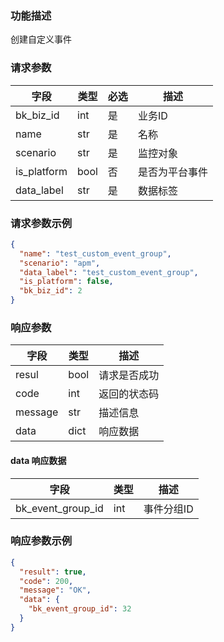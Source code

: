### 功能描述

创建自定义事件


### 请求参数

| 字段          | 类型   | 必选 | 描述      |
|-------------|------|----|---------|
| bk_biz_id   | int  | 是  | 业务ID    |
| name        | str  | 是  | 名称      |
| scenario    | str  | 是  | 监控对象    |
| is_platform | bool | 否  | 是否为平台事件 |
| data_label  | str  | 是  | 数据标签    |

### 请求参数示例

```json
{
  "name": "test_custom_event_group",
  "scenario": "apm",
  "data_label": "test_custom_event_group",
  "is_platform": false,
  "bk_biz_id": 2
}
```

### 响应参数

| 字段      | 类型   | 描述     |
|---------|------|--------|
| resul   | bool | 请求是否成功 |
| code    | int  | 返回的状态码 |
| message | str  | 描述信息   |
| data    | dict | 响应数据   |

#### data 响应数据

| 字段                | 类型  | 描述     |
|-------------------|-----|--------|
| bk_event_group_id | int | 事件分组ID |

### 响应参数示例

```json
{
  "result": true,
  "code": 200,
  "message": "OK",
  "data": {
    "bk_event_group_id": 32
  }
}
```